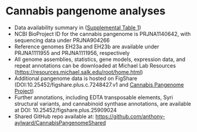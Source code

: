 # Cannabis pangenome analyses 

* Data availability summary in ([Supplemental Table 1](DOI:10.6084/m9.figshare.25869319.v2))
* NCBI BioProject ID for the cannabis pangenome is PRJNA1140642, with sequencing data under PRJNA904266
* Reference genomes EH23a and EH23b are available under PRJNA1111955 and PRJNA1111956, respectively
* All genome assemblies, statistics, gene models, expression data, and repeat annotations can be downloaded at Michael Lab Resources (https://resources.michael.salk.edu/root/home.html)
* Additional pangenome data is hosted on FigShare (DOI:10.25452/figshare.plus.c.7248427.v1 and [Cannabis Pangenome Project](https://figshare.com/projects/Cannabis_Pangenome/205555))
* Further annotations, including EDTA transposable elements, Syri structural variants, and cannabinoid synthase annotations, are available at DOI: 10.25452/figshare.plus.25909024
* Shared GitHub repo available at: https://github.com/anthony-aylward/CannabisPangenomeShared
